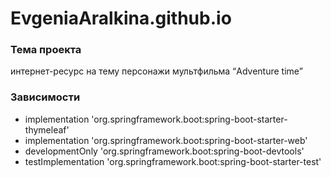 # EvgeniaAralkina.github.io
<h3>Тема проекта</h3>
интернет-ресурс на тему персонажи мультфильма “Adventure time”
<h3>Зависимости</h3>
    <ul>
   <li>implementation 'org.springframework.boot:spring-boot-starter-thymeleaf'</li>
    <li>implementation 'org.springframework.boot:spring-boot-starter-web'</li>
    <li>developmentOnly 'org.springframework.boot:spring-boot-devtools'</li>
    <li>testImplementation 'org.springframework.boot:spring-boot-starter-test'</li>
   </ul>

